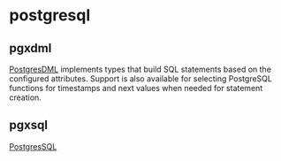 # postgresql

## pgxdml

[PostgresDML][pgxdmlpkg] implements types that build SQL statements based on the configured attributes. Support is also available for selecting
PostgreSQL functions for timestamps and next values when needed for statement creation.

## pgxsql

[PostgresSQL][pgxsqlpkg]


[pgxdmlpkg]: <https://pkg.go.dev/github.com/idiomatic-go/postgresql/pgxdml/http>
[pgxsqlpkg]: <https://pkg.go.dev/github.com/idiomatic-go/postgresql/pgxsql>
